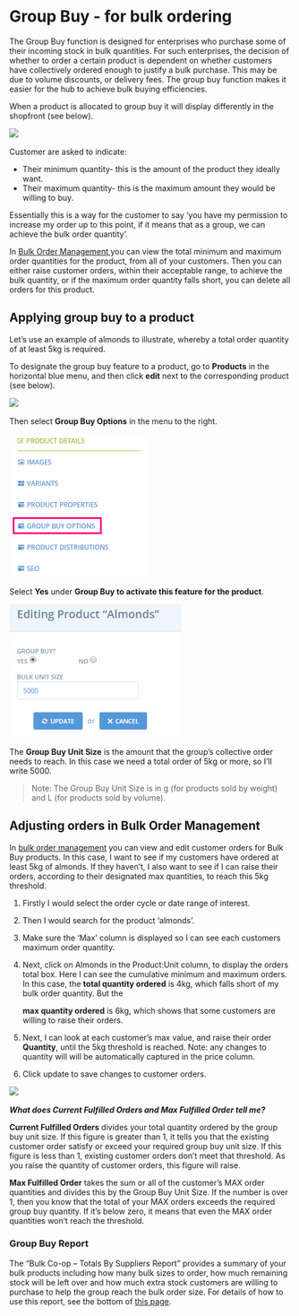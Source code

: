 # Group Buy - for bulk ordering

The Group Buy function is designed for enterprises who purchase some of their incoming stock in bulk quantities. For such enterprises, the decision of whether to order a certain product is dependent on whether customers have collectively ordered enough to justify a bulk purchase. This may be due to volume discounts, or delivery fees. The group buy function makes it easier for the hub to achieve bulk buying efficiencies.

When a product is allocated to group buy it will display differently in the shopfront \(see below\).

![](https://openfoodnetwork.org/wp-content/uploads/2015/06/Group-Buy.png)

Customer are asked to indicate:

* Their minimum quantity- this is the amount of the product they ideally want.
* Their maximum quantity- this is the maximum amount they would be willing to buy.

Essentially this is a way for the customer to say ‘you have my permission to increase my order up to this point, if it means that as a group, we can achieve the bulk order quantity’.

In [Bulk Order Management ](../orders/)you can view the total minimum and maximum order quantities for the product, from all of your customers. Then you can either raise customer orders, within their acceptable range, to achieve the bulk quantity, or if the maximum order quantity falls short, you can delete all orders for this product.

## Applying group buy to a product

Let’s use an example of almonds to illustrate, whereby a total order quantity of at least 5kg is required.

To designate the group buy feature to a product, go to **Products** in the horizontal blue menu, and then click **edit** next to the corresponding product \(see below\).

![](https://openfoodnetwork.org/wp-content/uploads/2015/06/Edit-almonds.png)

Then select **Group Buy Options** in the menu to the right.

![](../../.gitbook/assets/group-buy.png)

Select **Yes** under **Group Buy to activate this feature for the product**.

![](../../.gitbook/assets/almonds-group-buy.png)

The **Group Buy Unit Size** is the amount that the group’s collective order needs to reach. In this case we need a total order of 5kg or more, so I’ll write 5000.

> Note: The Group Buy Unit Size is in g \(for products sold by weight\) and L \(for products sold by volume\).

## Adjusting orders in Bulk Order Management

In [bulk order management](../orders/) you can view and edit customer orders for Bulk Buy products. In this case, I want to see if my customers have ordered at least 5kg of almonds. If they haven’t, I also want to see if I can raise their orders, according to their designated max quantities, to reach this 5kg threshold.

1. Firstly I would select the order cycle or date range of interest.
2. Then I would search for the product ‘almonds’.
3. Make sure the ‘Max’ column is displayed so I can see each customers maximum order quantity.
4. Next, click on Almonds in the Product:Unit column, to display the orders total box. Here I can see the cumulative minimum and maximum orders. In this case, the **total quantity ordered** is 4kg, which falls short of my bulk order quantity. But the

   **max quantity ordered** is 6kg, which shows that some customers are willing to raise their orders.

5. Next, I can look at each customer’s max value, and raise their order **Quantity**, until the 5kg threshold is reached. Note: any changes to quantity will will be automatically captured in the price column.
6. Click update to save changes to customer orders.

![](https://openfoodnetwork.org/wp-content/uploads/2015/06/BOM-almonds.png)

_**What does Current Fulfilled Orders and Max Fulfilled Order tell me?**_

**Current Fulfilled Orders** divides your total quantity ordered by the group buy unit size. If this figure is greater than 1, it tells you that the existing customer order satisfy or exceed your required group buy unit size. If this figure is less than 1, existing customer orders don’t meet that threshold. As you raise the quantity of customer orders, this figure will raise.

**Max Fulfilled Order** takes the sum or all of the customer’s MAX order quantities and divides this by the Group Buy Unit Size. If the number is over 1, then you know that the total of your MAX orders exceeds the required group buy quantity. If it’s below zero, it means that even the MAX order quantities won’t reach the threshold.

### Group Buy Report

The “Bulk Co-op – Totals By Suppliers Report” provides a summary of your bulk products including how many bulk sizes to order, how much remaining stock will be left over and how much extra stock customers are willing to purchase to help the group reach the bulk order size. For details of how to use this report, see the bottom of [this page](../../basic-features/reports.md).

